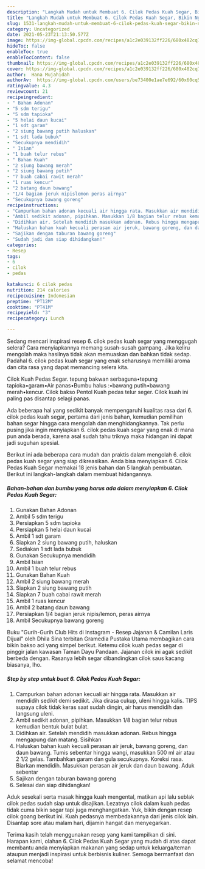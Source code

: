 ```yaml
---
description: "Langkah Mudah untuk Membuat 6. Cilok Pedas Kuah Segar, Bikin Ngiler"
title: "Langkah Mudah untuk Membuat 6. Cilok Pedas Kuah Segar, Bikin Ngiler"
slug: 1531-langkah-mudah-untuk-membuat-6-cilok-pedas-kuah-segar-bikin-ngiler
category: Uncategorized
date: 2021-05-23T21:13:50.577Z
image: https://img-global.cpcdn.com/recipes/a1c2e039132ff226/680x482cq70/6-cilok-pedas-kuah-segar-foto-resep-utama.jpg
hideToc: false
enableToc: true
enableTocContent: false
thumbnail: https://img-global.cpcdn.com/recipes/a1c2e039132ff226/680x482cq70/6-cilok-pedas-kuah-segar-foto-resep-utama.jpg
cover: https://img-global.cpcdn.com/recipes/a1c2e039132ff226/680x482cq70/6-cilok-pedas-kuah-segar-foto-resep-utama.jpg
author:  Hana Mujahidah
authorAv:  https://img-global.cpcdn.com/users/be73400e1ae7e692/60x60cq50/avatar.jpg
ratingvalue: 4.3
reviewcount: 21
recipeingredient:
- " Bahan Adonan"
- "5 sdm terigu"
- "5 sdm tapioka"
- "5 helai daun kucai"
- "1 sdt garam"
- "2 siung bawang putih haluskan"
- "1 sdt lada bubuk"
- "Secukupnya mendidih"
- " Isian"
- "1 buah telur rebus"
- " Bahan Kuah"
- "2 siung bawang merah"
- "2 siung bawang putih"
- "7 buah cabai rawit merah"
- "1 ruas kencur"
- "2 batang daun bawang"
- "1/4 bagian jeruk nipislemon peras airnya"
- "Secukupnya bawang goreng"
recipeinstructions:
- "Campurkan bahan adonan kecuali air hingga rata. Masukkan air mendidih sedikit demi sedikit. Jika dirasa cukup, uleni hingga kalis. TIPS supaya cilok tidak keras saat sudah dingin, air harus mendidih dan langsung uleni."
- "Ambil sedikit adonan, pipihkan. Masukkan 1/8 bagian telur rebus kemudian bentuk bulat bulat."
- "Didihkan air. Setelah mendidih masukkan adonan. Rebus hingga mengapung dan matang. Sisihkan"
- "Haluskan bahan kuah kecuali perasan air jeruk, bawang goreng, dan daun bawang. Tumis sebentar hingga wangi, masukkan 500 ml air atau 2 1/2 gelas. Tambahkan garam dan gula secukupnya. Koreksi rasa. Biarkan mendidih. Masukkan perasan air jeruk dan daun bawang. Aduk sebentar"
- "Sajikan dengan taburan bawang goreng"
- "Sudah jadi dan siap dihidangkan!"
categories:
- Resep
tags:
- 6
- cilok
- pedas

katakunci: 6 cilok pedas 
nutrition: 214 calories
recipecuisine: Indonesian
preptime: "PT12M"
cooktime: "PT41M"
recipeyield: "3"
recipecategory: Lunch

---
```



Sedang mencari inspirasi resep 6. cilok pedas kuah segar yang menggugah selera? Cara menyiapkannya memang susah-susah gampang. Jika keliru mengolah maka hasilnya tidak akan memuaskan dan bahkan tidak sedap. Padahal 6. cilok pedas kuah segar yang enak seharusnya memiliki aroma dan cita rasa yang dapat memancing selera kita.


Cilok Kuah Pedas Segar. tepung bakwan serbaguna•tepung tapioka•garam•Air panas•Bumbu halus :•bawang putih•bawang merah•kencur. Cilok bakso Pentol Kuah pedas telur seger. Cilok kuah ini paling pas disantap selagi panas.

Ada beberapa hal yang sedikit banyak mempengaruhi kualitas rasa dari 6. cilok pedas kuah segar, pertama dari jenis bahan, kemudian pemilihan bahan segar hingga cara mengolah dan menghidangkannya. Tak perlu pusing jika ingin menyiapkan 6. cilok pedas kuah segar yang enak di mana pun anda berada, karena asal sudah tahu triknya maka hidangan ini dapat jadi suguhan spesial.


Berikut ini ada beberapa cara mudah dan praktis dalam mengolah 6. cilok pedas kuah segar yang siap dikreasikan. Anda bisa menyiapkan 6. Cilok Pedas Kuah Segar memakai 18 jenis bahan dan 5 langkah pembuatan. Berikut ini langkah-langkah dalam membuat hidangannya.

<!--inarticleads1-->

##### Bahan-bahan dan bumbu yang harus ada dalam menyiapkan 6. Cilok Pedas Kuah Segar:

1. Gunakan  Bahan Adonan
1. Ambil 5 sdm terigu
1. Persiapkan 5 sdm tapioka
1. Persiapkan 5 helai daun kucai
1. Ambil 1 sdt garam
1. Siapkan 2 siung bawang putih, haluskan
1. Sediakan 1 sdt lada bubuk
1. Gunakan Secukupnya mendidih
1. Ambil  Isian
1. Ambil 1 buah telur rebus
1. Gunakan  Bahan Kuah
1. Ambil 2 siung bawang merah
1. Siapkan 2 siung bawang putih
1. Siapkan 7 buah cabai rawit merah
1. Ambil 1 ruas kencur
1. Ambil 2 batang daun bawang
1. Persiapkan 1/4 bagian jeruk nipis/lemon, peras airnya
1. Ambil Secukupnya bawang goreng


Buku &#34;Gurih-Gurih Club Hits di Instagram - Resep Jajanan &amp; Camilan Laris Dijual&#34; oleh Dhila Sina terbitan Gramedia Pustaka Utama membagikan cara bikin bakso aci yang simpel berikut. Ketemu cilok kuah pedas segar di pinggir jalan kawasan Taman Dayu Pandaan. Jajanan cilok ini agak sedikit berbeda dengan. Rasanya lebih segar dibandingkan cilok saus kacang biasanya, lho. 

<!--inarticleads2-->

##### Step by step untuk buat 6. Cilok Pedas Kuah Segar:

1. Campurkan bahan adonan kecuali air hingga rata. Masukkan air mendidih sedikit demi sedikit. Jika dirasa cukup, uleni hingga kalis. TIPS supaya cilok tidak keras saat sudah dingin, air harus mendidih dan langsung uleni.
1. Ambil sedikit adonan, pipihkan. Masukkan 1/8 bagian telur rebus kemudian bentuk bulat bulat.
1. Didihkan air. Setelah mendidih masukkan adonan. Rebus hingga mengapung dan matang. Sisihkan
1. Haluskan bahan kuah kecuali perasan air jeruk, bawang goreng, dan daun bawang. Tumis sebentar hingga wangi, masukkan 500 ml air atau 2 1/2 gelas. Tambahkan garam dan gula secukupnya. Koreksi rasa. Biarkan mendidih. Masukkan perasan air jeruk dan daun bawang. Aduk sebentar
1. Sajikan dengan taburan bawang goreng
1. Selesai dan siap dihidangkan!

Aduk sesekali serta masak hingga kuah mengental, matikan api lalu seblak cilok pedas sudah siap untuk disajikan. Lezatnya cilok dalam kuah pedas tidak cuma bikin segar tapi juga menghangatkan. Yuk, bikin dengan resep cilok goang berikut ini. Kuah pedasnya membedakannya dari jenis cilok lain. Disantap sore atau malam hari, dijamin hangat dan menyegarkan. 

Terima kasih telah menggunakan resep yang kami tampilkan di sini. Harapan kami, olahan 6. Cilok Pedas Kuah Segar yang mudah di atas dapat membantu anda menyiapkan makanan yang sedap untuk keluarga/teman ataupun menjadi inspirasi untuk berbisnis kuliner. Semoga bermanfaat dan selamat mencoba!
